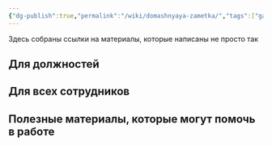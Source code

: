 ```yaml
---
{"dg-publish":true,"permalink":"/wiki/domashnyaya-zametka/","tags":["gardenEntry"]}
---
```


Здесь собраны ссылки на материалы, которые написаны не просто так

## Для должностей

## Для всех сотрудников



## Полезные материалы, которые могут помочь в работе
